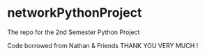 # networkPythonProject
The repo for the 2nd Semester Python Project

Code borrowed from Nathan & Friends 
THANK YOU VERY MUCH !

